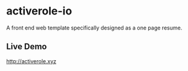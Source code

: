 # activerole-io
A front end web template specifically designed as a one page resume.

## Live Demo
http://activerole.xyz